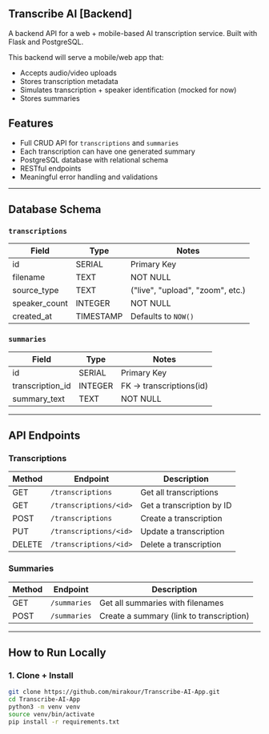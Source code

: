 ## Transcribe AI [Backend]

A backend API for a web + mobile-based AI transcription service.
Built with Flask and PostgreSQL.

This backend will serve a mobile/web app that:
- Accepts audio/video uploads
- Stores transcription metadata
- Simulates transcription + speaker identification (mocked for now)
- Stores summaries

## Features

- Full CRUD API for `transcriptions` and `summaries`
- Each transcription can have one generated summary
- PostgreSQL database with relational schema
- RESTful endpoints
- Meaningful error handling and validations

---

## Database Schema

### `transcriptions`
| Field           | Type     | Notes                           |
|----------------|----------|----------------------------------|
| id             | SERIAL   | Primary Key                      |
| filename       | TEXT     | NOT NULL                         |
| source_type    | TEXT     | ("live", "upload", "zoom", etc.) |
| speaker_count  | INTEGER  | NOT NULL                         |
| created_at     | TIMESTAMP | Defaults to `NOW()`             |

### `summaries`
| Field           | Type     | Notes                       |
|----------------|----------|------------------------------|
| id             | SERIAL   | Primary Key                  |
| transcription_id | INTEGER | FK → transcriptions(id)     |
| summary_text   | TEXT     | NOT NULL                     |

---

## API Endpoints

### Transcriptions
| Method | Endpoint                    | Description                   |
|--------|-----------------------------|-------------------------------|
| GET    | `/transcriptions`           | Get all transcriptions        |
| GET    | `/transcriptions/<id>`      | Get a transcription by ID     |
| POST   | `/transcriptions`           | Create a transcription        |
| PUT    | `/transcriptions/<id>`      | Update a transcription        |
| DELETE | `/transcriptions/<id>`      | Delete a transcription        |

### Summaries
| Method | Endpoint        | Description                              |
|--------|-----------------|------------------------------------------|
| GET    | `/summaries`    | Get all summaries with filenames         |
| POST   | `/summaries`    | Create a summary (link to transcription) |

---

## How to Run Locally

### 1. Clone + Install

```bash
git clone https://github.com/mirakour/Transcribe-AI-App.git
cd Transcribe-AI-App
python3 -m venv venv
source venv/bin/activate
pip install -r requirements.txt
